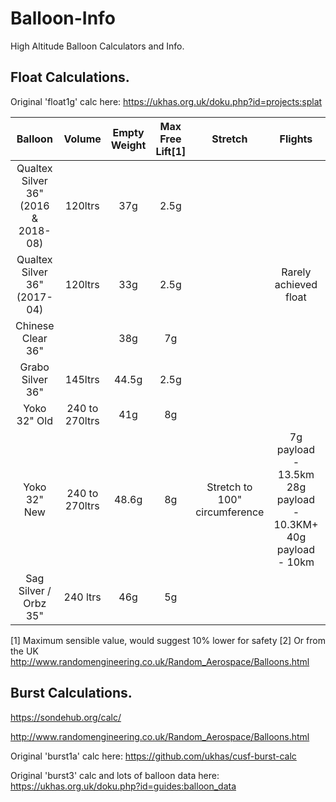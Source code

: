 # Balloon-Info
 High Altitude Balloon Calculators and Info.
 
## Float Calculations.  

Original 'float1g' calc here:  https://ukhas.org.uk/doku.php?id=projects:splat

|Balloon|Volume|Empty Weight|Max Free Lift[1]|Stretch|Flights|Purchase[2]|
|:-----:|:----:|:----------:|:---:|:-----------:|:-----:|:-----:|
|Qualtex Silver 36" (2016 & 2018-08)|120ltrs|37g|2.5g| | |
|Qualtex Silver 36" (2017-04)|120ltrs|33g|2.5g| |Rarely achieved float|
|Chinese Clear 36"|	|38g|7g| | |[Aliexpress](https://www.aliexpress.com/item/32699218436.html?spm=a2g0s.8937460.0.0.412b2e0eYoFE03)|
|Grabo Silver 36"|145ltrs|44.5g|2.5g| | | |	|				
|Yoko 32" Old|240 to 270ltrs|41g|8g| | |			
|Yoko 32" New|240 to 270ltrs|48.6g|8g|Stretch to 100" circumference|7g payload - 13.5km<BR>28g payload - 10.3KM+<BR>40g payload - 10km|[Yokohama](https://yokohamaballoon.com/products/sphere-balloon32inch?variant=41763086729369)|
|Sag Silver / Orbz 35"|240 ltrs|46g|5g|

[1] Maximum sensible value, would suggest 10% lower for safety
[2] Or from the UK http://www.randomengineering.co.uk/Random_Aerospace/Balloons.html
 
## Burst Calculations.

https://sondehub.org/calc/

http://www.randomengineering.co.uk/Random_Aerospace/Balloons.html

Original 'burst1a' calc here: https://github.com/ukhas/cusf-burst-calc

Original 'burst3' calc and lots of balloon data here:  https://ukhas.org.uk/doku.php?id=guides:balloon_data

